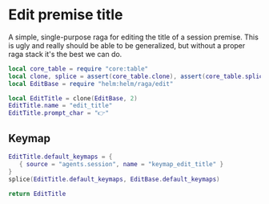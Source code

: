 # Edit premise title

A simple, single\-purpose raga for editing the title of a session premise\.
This is ugly and really should be able to be generalized, but without a
proper raga stack it's the best we can do\.


```lua
local core_table = require "core:table"
local clone, splice = assert(core_table.clone), assert(core_table.splice)
local EditBase = require "helm:helm/raga/edit"

local EditTitle = clone(EditBase, 2)
EditTitle.name = "edit_title"
EditTitle.prompt_char = "👉"
```


## Keymap

```lua
EditTitle.default_keymaps = {
   { source = "agents.session", name = "keymap_edit_title" }
}
splice(EditTitle.default_keymaps, EditBase.default_keymaps)
```


```lua
return EditTitle
```
